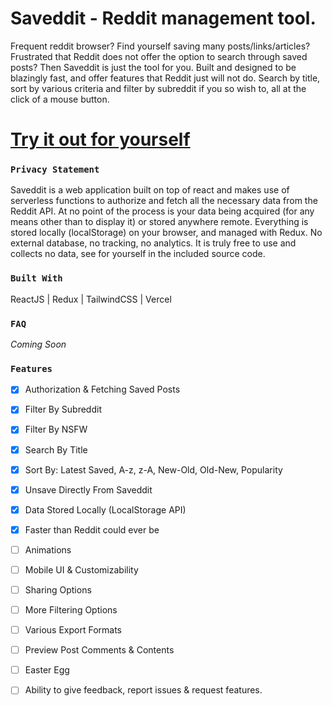 # **Saveddit - Reddit management tool.**

Frequent reddit browser? Find yourself saving many posts/links/articles? Frustrated that Reddit does not offer the option to search through saved posts? Then Saveddit is just the tool for you. Built and designed to be blazingly fast, and offer features that Reddit just will not do. Search by title, sort by various criteria and filter by subreddit if you so wish to, all at the click of a mouse button. 

# [Try it out for yourself](https://saveddit.vercel.app/)

### `Privacy Statement`
Saveddit is a web application built on top of react and makes use of serverless functions to authorize and fetch all the necessary data from the Reddit API. At no point of the process is your data being acquired (for any means other than to display it) or stored anywhere remote. Everything is stored locally (localStorage) on your browser, and managed with Redux. No external database, no tracking, no analytics. It is truly free to use and collects no data, see for yourself in the included source code. 

### `Built With`

ReactJS | Redux | TailwindCSS | Vercel

### `FAQ`
*Coming Soon*


### `Features`
- [x] Authorization & Fetching Saved Posts
- [x] Filter By Subreddit
- [x] Filter By NSFW
- [x] Search By Title
- [x] Sort By: Latest Saved, A-z, z-A, New-Old, Old-New, Popularity
- [x] Unsave Directly From Saveddit
- [x] Data Stored Locally (LocalStorage API)
- [x] Faster than Reddit could ever be
- [ ] Animations
- [ ] Mobile UI & Customizability
- [ ] Sharing Options
- [ ] More Filtering Options
- [ ] Various Export Formats
- [ ] Preview Post Comments & Contents
- [ ] Easter Egg
- [ ] Ability to give feedback, report issues & request features.

